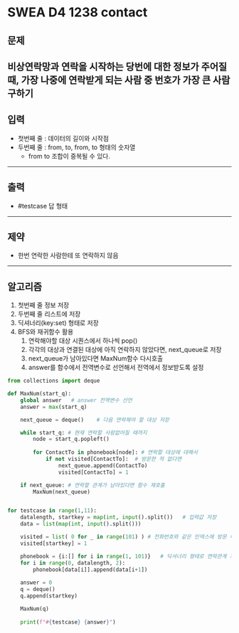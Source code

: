 # SWEA D4 1238 contact

## 문제
비상연락망과 연락을 시작하는 당번에 대한 정보가 주어질 때, 가장 나중에 연락받게 되는 사람 중 번호가 가장 큰 사람 구하기
---
## 입력
- 첫번째 줄 : 데이터의 길이와 시작점
- 두번째 줄 : from, to, from, to 형태의 숫자열
    - from to 조합이 중복될 수 있다.
---
## 출력
- #testcase 답 형태
---
## 제약
- 한번 연락한 사람한테 또 연락하지 않음
---
## 알고리즘
1. 첫번째 줄 정보 저장
2. 두번째 줄 리스트에 저장
3. 딕셔너리(key:set) 형태로 저장
4. BFS와 재귀함수 활용
    1. 연락해야할 대상 시퀀스에서 하나씩 pop()
    2. 각각의 대상과 연결된 대상에 아직 연락하지 않았다면, next_queue로 저장
    3. next_queue가 남아있다면 MaxNum함수 다시호출
    4. answer를 함수에서 전역변수로 선언해서 전역에서 정보받도록 설정

```python
from collections import deque

def MaxNum(start_q):
    global answer   # answer 전역변수 선언
    answer = max(start_q)

    next_queue = deque()    # 다음 연락해야 할 대상 저장

    while start_q: # 현재 연락할 사람없어질 때까지
        node = start_q.popleft()
        
        for ContactTo in phonebook[node]: # 연락할 대상에 대해서
            if not visited[ContactTo]:  # 방문한 적 없다면
                next_queue.append(ContactTo)
                visited[ContactTo] = 1

    if next_queue: # 연락할 관계가 남아있다면 함수 재호출
        MaxNum(next_queue)


for testcase in range(1,11):
    datalength, startkey = map(int, input().split())   # 입력값 저장
    data = list(map(int, input().split()))

    visited = list( 0 for _ in range(101) ) # 전화번호와 같은 인덱스에 방문 이력 저장할 리스트
    visited[startkey] = 1

    phonebook = {i:[] for i in range(1, 101)}   # 딕셔너리 형태로 연락관계 저장
    for i in range(0, datalength, 2):
        phonebook[data[i]].append(data[i+1])
    
    answer = 0
    q = deque()
    q.append(startkey)

    MaxNum(q)
    
    print(f"#{testcase} {answer}")
```